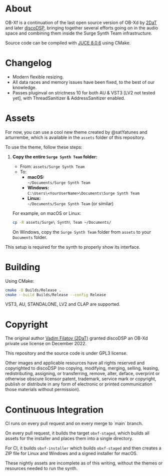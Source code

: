 # About

OB-Xf is a continuation of the last open source version of OB-Xd by [2DaT](https://github.com/2DaT/Obxd) and later
[discoDSP](https://github.com/reales/OB-Xd), bringing together several efforts going on in the audio space and
combining them inside the Surge Synth Team infrastructure.

Source code can be compiled with [JUCE 8.0.6](https://github.com/juce-framework/JUCE/releases/tag/8.0.6) using CMake.

# Changelog

- Modern flexible resizing.
- All data races and memory issues have been fixed, to the best of our knowledge.
- Passes pluginval on strictness 10 for both AU & VST3 [LV2 not tested yet], with ThreadSanitizer & AddressSanitizer enabled.

# Assets

For now, you can use a cool new theme created by @satYatunes and arturrembe, which is available in the `assets` folder of this repository.

To use the theme, follow these steps:

1. **Copy the entire `Surge Synth Team` folder:**
    - From: `assets/Surge Synth Team`
    - To:
        - **macOS:**  
          `~/Documents/Surge Synth Team`
        - **Windows:**  
          `C:\Users\<YourUserName>\Documents\Surge Synth Team`
        - **Linux:**  
          `~/Documents/Surge Synth Team` (or similar)

   For example, on macOS or Linux:
    ```sh
    cp -R assets/Surge\ Synth\ Team ~/Documents/
    ```
   On Windows, copy the `Surge Synth Team` folder from `assets` to your `Documents` folder.

This setup is required for the synth to properly show its interface.


# Building

Using CMake:

```bash
cmake -B Builds/Release .
cmake --build Builds/Release --config Release
```

VST3, AU, STANDALONE, LV2 and CLAP are supported.

# Copyright

The original author [Vadim Filatov (2DaT)](https://github.com/2DaT) granted discoDSP an OB-Xd private use license on December 2022.

This repository and the source code is under GPL3 license.

Other images and applicable resources have all rights reserved and copyrighted to discoDSP (no copying, modifying, merging, selling, leasing, redistributing, assigning, or transferring, remove, alter, deface, overprint or otherwise obscure licensor patent, trademark, service mark or copyright, publish or distribute in any form of electronic or printed communication those materials without permission).

# Continuous Integration

CI runs on every pull request and on every merge to ˙main˙ branch.

On every pull request, it builds the target `obxf-staged`, which builds all assets for the installer and places them into a single directory.

For CI, it builds `obxf-installer` which builds `obxf-staged` and then creates a ZIP file for Linux and Windows and a signed installer for macOS.

These nightly assets are incomplete as of this writing, without the themes or resources needed to run the synth.
